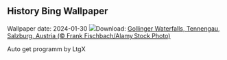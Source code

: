 ## History Bing Wallpaper
Wallpaper date: 2024-01-30
![](https://www.bing.com/th?id=OHR.GollingerFalls_EN-GB7103601086_UHD.jpg&w=1000)Download: [Gollinger Waterfalls, Tennengau, Salzburg, Austria (© Frank Fischbach/Alamy Stock Photo)](https://www.bing.com/th?id=OHR.GollingerFalls_EN-GB7103601086_UHD.jpg)

Auto get programm by LtgX
